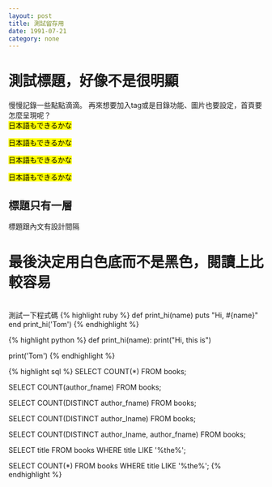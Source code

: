 ```yaml
---
layout: post
title: 測試留存用
date: 1991-07-21
category: none
---
```

# 測試標題，好像不是很明顯

慢慢記錄一些點點滴滴。
再來想要加入tag或是目錄功能、圖片也要設定，首頁要怎麼呈現呢？  
<mark class="yellow">日本語もできるかな</mark>  

<mark class="green">日本語もできるかな</mark>  

<mark class="pink">日本語もできるかな</mark>  

<mark class="blue">日本語もできるかな</mark>  

## 標題只有一層
標題跟內文有設計間隔
# 最後決定用白色底而不是黑色，閱讀上比較容易  
<br>
測試一下程式碼
{% highlight ruby %}
def print_hi(name)
  puts "Hi, #{name}"
end
print_hi('Tom')
{% endhighlight %}  


{% highlight python %}
def print_hi(name):
    print("Hi, this is")

print('Tom')
{% endhighlight %}

{% highlight sql %}
SELECT COUNT(*) FROM books;
 
SELECT COUNT(author_fname) FROM books;
 
SELECT COUNT(DISTINCT author_fname) FROM books;
 
SELECT COUNT(DISTINCT author_lname) FROM books;
 
SELECT COUNT(DISTINCT author_lname, author_fname) FROM books;


 
SELECT title FROM books WHERE title LIKE '%the%';
 
SELECT COUNT(*) FROM books WHERE title LIKE '%the%';
{% endhighlight %}

